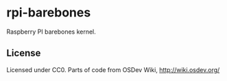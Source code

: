 rpi-barebones
=============

Raspberry PI barebones kernel.

License
-------

Licensed under CC0. Parts of code from OSDev Wiki, http://wiki.osdev.org/
